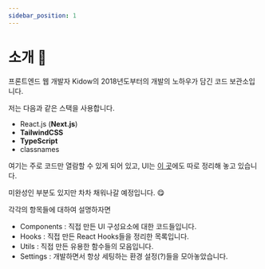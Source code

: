 ```yaml
---
sidebar_position: 1
---
```


# 소개 👋

프론트엔드 웹 개발자 Kidow의 2018년도부터의 개발의 노하우가 담긴 코드 보관소입니다.

저는 다음과 같은 스택을 사용합니다.

- React.js (**Next.js**)
- **TailwindCSS**
- **TypeScript**
- classnames

여기는 주로 코드만 열람할 수 있게 되어 있고, UI는 [이 곳](https://components.kidow.me)에도 따로 정리해 놓고 있습니다.

미완성인 부분도 있지만 차차 채워나갈 예정입니다. 😋

각각의 항목들에 대하여 설명하자면

- Components : 직접 만든 UI 구성요소에 대한 코드들입니다.
- Hooks : 직접 만든 React Hooks들을 정리한 목록입니다.
- Utils : 직접 만든 유용한 함수들의 모음입니다.
- Settings : 개발하면서 항상 세팅하는 환경 설정(?)들을 모아놓았습니다.
